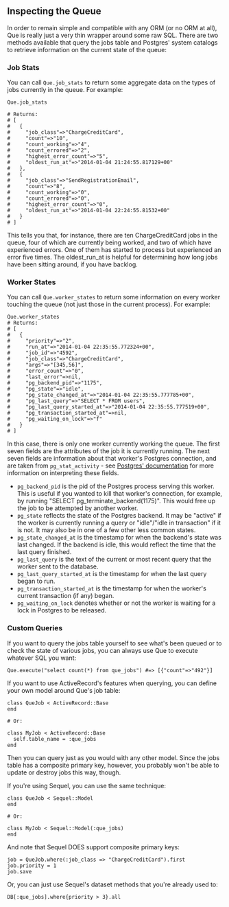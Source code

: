 ## Inspecting the Queue

In order to remain simple and compatible with any ORM (or no ORM at all), Que is really just a very thin wrapper around some raw SQL. There are two methods available that query the jobs table and Postgres' system catalogs to retrieve information on the current state of the queue:

### Job Stats

You can call `Que.job_stats` to return some aggregate data on the types of jobs currently in the queue. For example:

    Que.job_stats

    # Returns:
    # [
    #   {
    #     "job_class"=>"ChargeCreditCard",
    #     "count"=>"10",
    #     "count_working"=>"4",
    #     "count_errored"=>"2",
    #     "highest_error_count"=>"5",
    #     "oldest_run_at"=>"2014-01-04 21:24:55.817129+00"
    #   },
    #   {
    #     "job_class"=>"SendRegistrationEmail",
    #     "count"=>"8",
    #     "count_working"=>"0",
    #     "count_errored"=>"0",
    #     "highest_error_count"=>"0",
    #     "oldest_run_at"=>"2014-01-04 22:24:55.81532+00"
    #   }
    # ]

This tells you that, for instance, there are ten ChargeCreditCard jobs in the queue, four of which are currently being worked, and two of which have experienced errors. One of them has started to process but experienced an error five times. The oldest_run_at is helpful for determining how long jobs have been sitting around, if you have backlog.

### Worker States

You can call `Que.worker_states` to return some information on every worker touching the queue (not just those in the current process). For example:

    Que.worker_states
    # Returns:
    # [
    #   {
    #     "priority"=>"2",
    #     "run_at"=>"2014-01-04 22:35:55.772324+00",
    #     "job_id"=>"4592",
    #     "job_class"=>"ChargeCreditCard",
    #     "args"=>"[345,56]",
    #     "error_count"=>"0",
    #     "last_error"=>nil,
    #     "pg_backend_pid"=>"1175",
    #     "pg_state"=>"idle",
    #     "pg_state_changed_at"=>"2014-01-04 22:35:55.777785+00",
    #     "pg_last_query"=>"SELECT * FROM users",
    #     "pg_last_query_started_at"=>"2014-01-04 22:35:55.777519+00",
    #     "pg_transaction_started_at"=>nil,
    #     "pg_waiting_on_lock"=>"f"
    #   }
    # ]

In this case, there is only one worker currently working the queue. The first seven fields are the attributes of the job it is currently running. The next seven fields are information about that worker's Postgres connection, and are taken from `pg_stat_activity` - see [Postgres' documentation](http://www.postgresql.org/docs/9.2/static/monitoring-stats.html#PG-STAT-ACTIVITY-VIEW) for more information on interpreting these fields.

* `pg_backend_pid` is the pid of the Postgres process serving this worker. This is useful if you wanted to kill that worker's connection, for example, by running "SELECT pg_terminate_backend(1175)". This would free up the job to be attempted by another worker.
* `pg_state` reflects the state of the Postgres backend. It may be "active" if the worker is currently running a query or "idle"/"idle in transaction" if it is not. It may also be in one of a few other less common states.
* `pg_state_changed_at` is the timestamp for when the backend's state was last changed. If the backend is idle, this would reflect the time that the last query finished.
* `pg_last_query` is the text of the current or most recent query that the worker sent to the database.
* `pg_last_query_started_at` is the timestamp for when the last query began to run.
* `pg_transaction_started_at` is the timestamp for when the worker's current transaction (if any) began.
* `pg_waiting_on_lock` denotes whether or not the worker is waiting for a lock in Postgres to be released.

### Custom Queries

If you want to query the jobs table yourself to see what's been queued or to check the state of various jobs, you can always use Que to execute whatever SQL you want:

    Que.execute("select count(*) from que_jobs") #=> [{"count"=>"492"}]

If you want to use ActiveRecord's features when querying, you can define your own model around Que's job table:

    class QueJob < ActiveRecord::Base
    end

    # Or:

    class MyJob < ActiveRecord::Base
      self.table_name = :que_jobs
    end

Then you can query just as you would with any other model. Since the jobs table has a composite primary key, however, you probably won't be able to update or destroy jobs this way, though.

If you're using Sequel, you can use the same technique:

    class QueJob < Sequel::Model
    end

    # Or:

    class MyJob < Sequel::Model(:que_jobs)
    end

And note that Sequel DOES support composite primary keys:

    job = QueJob.where(:job_class => "ChargeCreditCard").first
    job.priority = 1
    job.save

Or, you can just use Sequel's dataset methods that you're already used to:

    DB[:que_jobs].where{priority > 3}.all
